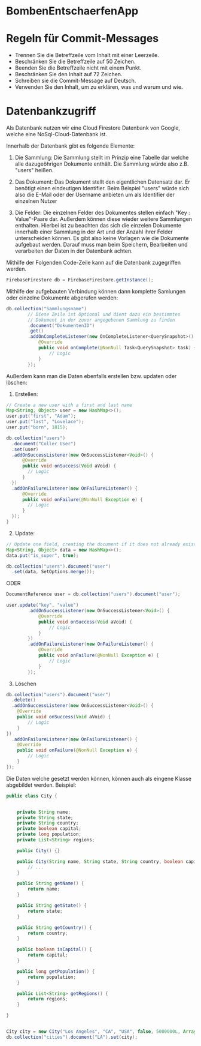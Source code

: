 # BombenEntschaerfenApp

# Regeln für Commit-Messages

* Trennen Sie die Betreffzeile vom Inhalt mit einer Leerzeile.
* Beschränken Sie die Betreffzeile auf 50 Zeichen.
* Beenden Sie die Betreffzeile nicht mit einem Punkt.
* Beschränken Sie den Inhalt auf 72 Zeichen.
* Schreiben sie die Commit-Message auf Deutsch.
* Verwenden Sie den Inhalt, um zu erklären, was und warum und wie.


# Datenbankzugriff

Als Datenbank nutzen wir eine Cloud Firestore Datenbank von Google, welche eine NoSql-Cloud-Datenbank ist. 

Innerhalb der Datenbank gibt es folgende Elemente:
1. Die Sammlung:
Die Sammlung stellt im Prinzip eine Tabelle dar welche alle dazugeöhrigen Dokumente enthält. Die Sammlung würde also z.B. "users" heißen.

2. Das Dokument:
Das Dokument stellt den eigentlichen Datensatz dar. Er benötigt einen eindeutigen Identifier. Beim Beispiel "users" würde sich also die E-Mail oder der Username anbieten um als Identifier der einzelnen Nutzer

3. Die Felder:
Die einzelnen Felder des Dokumentes stellen einfach "Key : Value"-Paare dar. Außerdem können diese wieder weitere Sammlungen enthalten. Hierbei ist zu beachten das sich die einzelen Dokumente innerhalb einer Sammlung in der Art und der Anzahl ihrer Felder unterscheiden können. Es gibt also keine Vorlagen wie die Dokumente aufgebaut werden. Darauf muss man beim Speichern, Bearbeiten und verarbeiten der Daten in der Datenbank achten.

Mithilfe der Folgenden Code-Zeile kann auf die Datenbank zugegriffen werden.
```Java
FirebaseFirestore db = FirebaseFirestore.getInstance();
```

Mithilfe der aufgebauten Verbindung können dann komplette Samlungen oder einzelne Dokumente abgerufen werden:
```Java
db.collection("Sammlungsname")
        // Diese Zeile ist Optional und dient dazu ein bestimmtes 
        // Dokument in der zuvor angegebenen Sammlung zu finden
        .document("DokumentenID") 
        .get()
        .addOnCompleteListener(new OnCompleteListener<QuerySnapshot>() {
            @Override
            public void onComplete(@NonNull Task<QuerySnapshot> task) {
                // Logic
            }
        });
```

Außerdem kann man die Daten ebenfalls erstellen bzw. updaten oder löschen:
1. Erstellen:
```Java
// Create a new user with a first and last name
Map<String, Object> user = new HashMap<>();
user.put("first", "Adam");
user.put("last", "Lovelace");
user.put("born", 1815);

db.collection("users")
  .document("Coller User")
  .set(user)
  .addOnSuccessListener(new OnSuccessListener<Void>() {
      @Override
      public void onSuccess(Void aVoid) {
        // Logic
      }
  })
  .addOnFailureListener(new OnFailureListener() {
      @Override
      public void onFailure(@NonNull Exception e) {
        // Logic
      }
  });
}
```

2. Update:
```Java
// Update one field, creating the document if it does not already exist.
Map<String, Object> data = new HashMap<>();
data.put("is_super", true);

db.collection("users").document("user")
  .set(data, SetOptions.merge());
```
ODER
```Java
DocumentReference user = db.collection("users").document("user");

user.update("key", "value")
        .addOnSuccessListener(new OnSuccessListener<Void>() {
            @Override
            public void onSuccess(Void aVoid) {
                // Logic
            }
        })
        .addOnFailureListener(new OnFailureListener() {
            @Override
            public void onFailure(@NonNull Exception e) {
                // Logic
            }
        });
```

3. Löschen
```Java 
db.collection("users").document("user")
  .delete()
  .addOnSuccessListener(new OnSuccessListener<Void>() {
    @Override
    public void onSuccess(Void aVoid) {
        // Logic
    }
})
  .addOnFailureListener(new OnFailureListener() {
    @Override
    public void onFailure(@NonNull Exception e) {
        // Logic
    }
});

```

Die Daten welche gesetzt werden können, können auch als eingene Klasse abgebildet werden.
Beispiel: 

```Java
public class City {


    private String name;
    private String state;
    private String country;
    private boolean capital;
    private long population;
    private List<String> regions;

    public City() {}

    public City(String name, String state, String country, boolean capital, long population, List<String> regions) {
        // ...
    }

    public String getName() {
        return name;
    }

    public String getState() {
        return state;
    }

    public String getCountry() {
        return country;
    }

    public boolean isCapital() {
        return capital;
    }

    public long getPopulation() {
        return population;
    }

    public List<String> getRegions() {
        return regions;
    }

}


City city = new City("Los Angeles", "CA", "USA", false, 5000000L, Arrays.asList("west_coast", "sorcal"));
db.collection("cities").document("LA").set(city);
```
